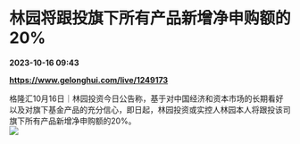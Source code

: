 # 林园将跟投旗下所有产品新增净申购额的20%

**2023-10-16 09:43**

**https://www.gelonghui.com/live/1249173**

格隆汇10月16日｜林园投资今日公告称，基于对中国经济和资本市场的长期看好以及对旗下基金产品的充分信心，即日起，林园投资或实控人林园本人将跟投该司旗下所有产品新增净申购额的20%。  
![](https://img3.gelonghui.com/176b8-33d0457b-11ae-443e-b682-d1c8a40898e7.jpg)